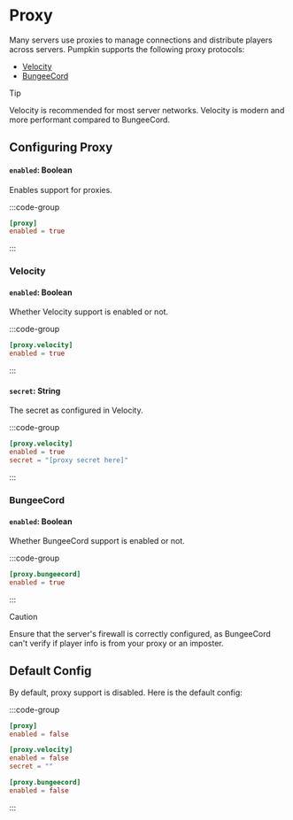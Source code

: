 # Proxy
Many servers use proxies to manage connections and distribute players across servers. Pumpkin supports the following proxy protocols:

- [Velocity](https://papermc.io/software/velocity)
- [BungeeCord](https://www.spigotmc.org/wiki/bungeecord-installation/)

> [!TIP]
> Velocity is recommended for most server networks. Velocity is modern and more performant compared to BungeeCord.

## Configuring Proxy

#### `enabled`: Boolean

Enables support for proxies.

:::code-group
```toml [features.toml]{2}
[proxy]
enabled = true
```
:::

### Velocity

#### `enabled`: Boolean

Whether Velocity support is enabled or not.

:::code-group
```toml [features.toml]{2}
[proxy.velocity]
enabled = true
```
:::

#### `secret`: String 

The secret as configured in Velocity. 

:::code-group
```toml [features.toml]{3}
[proxy.velocity]
enabled = true
secret = "[proxy secret here]"
```
:::

### BungeeCord

#### `enabled`: Boolean
Whether BungeeCord support is enabled or not.

:::code-group
```toml [features.toml]{2}
[proxy.bungeecord]
enabled = true
```
:::

> [!CAUTION]
> Ensure that the server's firewall is correctly configured, as BungeeCord can't verify if player info is from your proxy or an imposter.

## Default Config
By default, proxy support is disabled. Here is the default config:

:::code-group
```toml [features.toml]
[proxy]
enabled = false

[proxy.velocity]
enabled = false
secret = ""

[proxy.bungeecord]
enabled = false
```
:::
